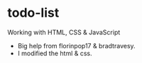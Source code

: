 # todo-list
Working with HTML, CSS &amp; JavaScript

- Big help from florinpop17 & bradtravesy.
- I modified the html & css.
